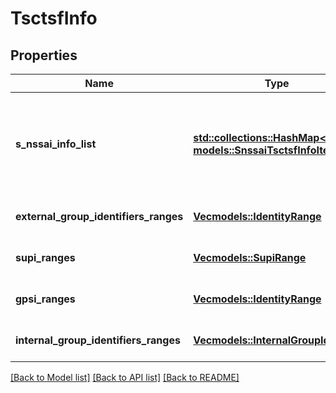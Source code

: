 # TsctsfInfo

## Properties
Name | Type | Description | Notes
------------ | ------------- | ------------- | -------------
**s_nssai_info_list** | [**std::collections::HashMap<String, models::SnssaiTsctsfInfoItem>**](SnssaiTsctsfInfoItem.md) | A map (list of key-value pairs) where a valid JSON string serves as key | [optional] [default to None]
**external_group_identifiers_ranges** | [**Vec<models::IdentityRange>**](IdentityRange.md) |  | [optional] [default to None]
**supi_ranges** | [**Vec<models::SupiRange>**](SupiRange.md) |  | [optional] [default to None]
**gpsi_ranges** | [**Vec<models::IdentityRange>**](IdentityRange.md) |  | [optional] [default to None]
**internal_group_identifiers_ranges** | [**Vec<models::InternalGroupIdRange>**](InternalGroupIdRange.md) |  | [optional] [default to None]

[[Back to Model list]](../README.md#documentation-for-models) [[Back to API list]](../README.md#documentation-for-api-endpoints) [[Back to README]](../README.md)


